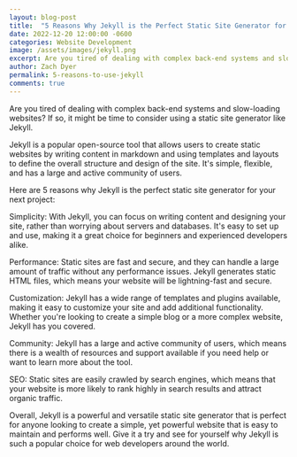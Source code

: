 ```yaml
---
layout: blog-post
title:  "5 Reasons Why Jekyll is the Perfect Static Site Generator for Your Next Project"
date: 2022-12-20 12:00:00 -0600
categories: Website Development
image: /assets/images/jekyll.png
excerpt: Are you tired of dealing with complex back-end systems and slow-loading websites? If so, it might be time to consider using a static site generator like Jekyll.
author: Zach Dyer
permalink: 5-reasons-to-use-jekyll
comments: true
---
```

Are you tired of dealing with complex back-end systems and slow-loading websites? If so, it might be time to consider using a static site generator like Jekyll.

Jekyll is a popular open-source tool that allows users to create static websites by writing content in markdown and using templates and layouts to define the overall structure and design of the site. It's simple, flexible, and has a large and active community of users.

Here are 5 reasons why Jekyll is the perfect static site generator for your next project:

Simplicity: With Jekyll, you can focus on writing content and designing your site, rather than worrying about servers and databases. It's easy to set up and use, making it a great choice for beginners and experienced developers alike.

Performance: Static sites are fast and secure, and they can handle a large amount of traffic without any performance issues. Jekyll generates static HTML files, which means your website will be lightning-fast and secure.

Customization: Jekyll has a wide range of templates and plugins available, making it easy to customize your site and add additional functionality. Whether you're looking to create a simple blog or a more complex website, Jekyll has you covered.

Community: Jekyll has a large and active community of users, which means there is a wealth of resources and support available if you need help or want to learn more about the tool.

SEO: Static sites are easily crawled by search engines, which means that your website is more likely to rank highly in search results and attract organic traffic.

Overall, Jekyll is a powerful and versatile static site generator that is perfect for anyone looking to create a simple, yet powerful website that is easy to maintain and performs well. Give it a try and see for yourself why Jekyll is such a popular choice for web developers around the world.
